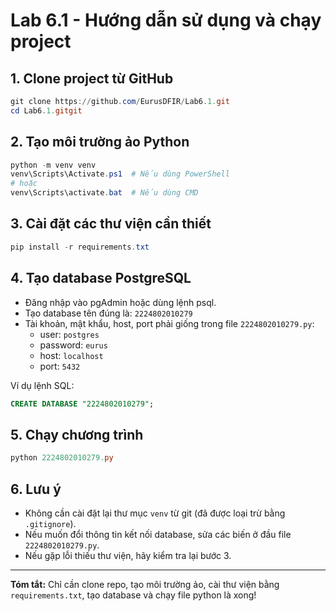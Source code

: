 # Lab 6.1 - Hướng dẫn sử dụng và chạy project

## 1. Clone project từ GitHub

```powershell
git clone https://github.com/EurusDFIR/Lab6.1.git
cd Lab6.1.gitgit
```

## 2. Tạo môi trường ảo Python

```powershell
python -m venv venv
venv\Scripts\Activate.ps1  # Nếu dùng PowerShell
# hoặc
venv\Scripts\activate.bat  # Nếu dùng CMD
```

## 3. Cài đặt các thư viện cần thiết

```powershell
pip install -r requirements.txt
```

## 4. Tạo database PostgreSQL

- Đăng nhập vào pgAdmin hoặc dùng lệnh psql.
- Tạo database tên đúng là: `2224802010279`
- Tài khoản, mật khẩu, host, port phải giống trong file `2224802010279.py`:
  - user: `postgres`
  - password: `eurus`
  - host: `localhost`
  - port: `5432`

Ví dụ lệnh SQL:

```sql
CREATE DATABASE "2224802010279";
```

## 5. Chạy chương trình

```powershell
python 2224802010279.py
```

## 6. Lưu ý

- Không cần cài đặt lại thư mục `venv` từ git (đã được loại trừ bằng `.gitignore`).
- Nếu muốn đổi thông tin kết nối database, sửa các biến ở đầu file `2224802010279.py`.
- Nếu gặp lỗi thiếu thư viện, hãy kiểm tra lại bước 3.

---

**Tóm tắt:**
Chỉ cần clone repo, tạo môi trường ảo, cài thư viện bằng `requirements.txt`, tạo database và chạy file python là xong!
